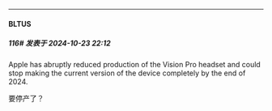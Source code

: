 ﻿
*****

####  BLTUS  
##### 116#       发表于 2024-10-23 22:12

Apple has abruptly reduced production of the Vision Pro headset and could stop making the current version of the device completely by the end of 2024.

要停产了？

